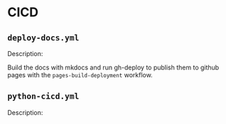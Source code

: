 # CICD

## `deploy-docs.yml`

Description:

Build the docs with mkdocs and run gh-deploy to publish them to github pages with the `pages-build-deployment` workflow.

## `python-cicd.yml`

Description:
